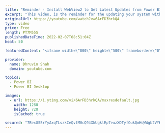 ```yaml
---
title: "Reminder - Install WebView2 to Get Latest Updates from Power BI Desktop"
excerpt: "This video, is the reminder for the updating your system with WebView2 if you want to receive, Power BI Desktop updates from February 2022. Microsoft is making the switch to better optimize our development and release process . It also means that you’ll automatically get the latest security patches as"
originalUrl: https://youtube.com/watch?v=6ArFD3hrkQA
type: video
price: Free
length: PT7M55S
publishedDateTime: 2022-02-07T08:51:04Z
heat: 50

featuredContent: "<iframe width=\"800\" height=\"500\" frameborder=\"0\" src=\"https://www.youtube.com/embed/6ArFD3hrkQA\" allow=\"accelerometer; autoplay; encrypted-media; gyroscope; picture-in-picture\" allowfullscreen></iframe>"

provider:
  name: Dhruvin Shah
  domain: youtube.com

topics:
  - Power BI
  - Power BI Desktop

images:
  - url: https://i.ytimg.com/vi/6ArFD3hrkQA/maxresdefault.jpg
    width: 1280
    height: 720
    isCached: true

secured: "7BexGSSrYyAxqTLszkCeQvfM0cQ94XkUgklRp7euzXDTyfOukQmHqWWgb2VYKW0aCpBCE3glL3SKLhNbELQp/51gMcABj1+zHto6LaLJkYCUwnVKQ/iOw3NwTu3cME64UDTFLul9yZNcOmBJ0OKVOUqy9tYhzdh/ZY1nf4yiJRPesws0FP7hjNxOTiUHmUzfVrqwCtw0VmnVWsLQhzM3cCM5clax1sSESFVB7WNhz1itzk6tQEZmRm/8ejzDk367o/+9RH500y8UIb4PuyIdj9o7K/3QgC+Mqz1B9Rfodj7nTH8SReLipBn5P4jDwvXuZWoVLs8GtvEgxSjt+Tpm548jfpw56BAJnmli6j2htpeHzI/8+ZM7AYwimyJ9gy0ZtoRwMi1eSt9HxigzWeHTTdyT3QCGZopV0x3hRkuCbJk=;2hZgXBjfxDdJOAnqQTYv+w=="
---
```


